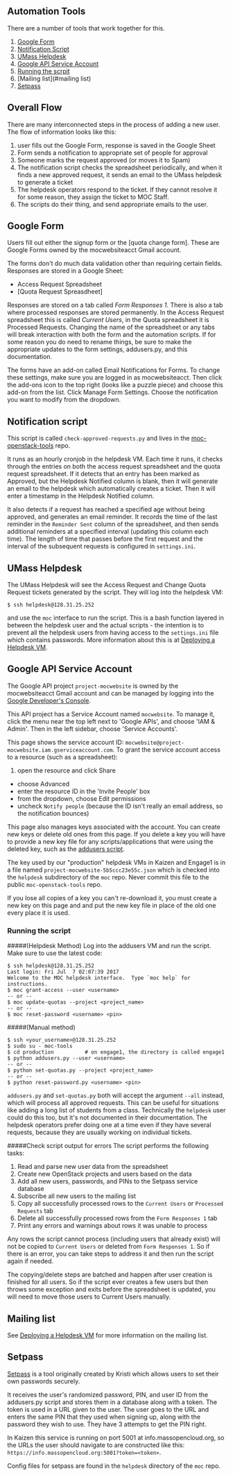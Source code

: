 <!-- define outside link text here --> 
[Access Request Spreadsheet]: https://docs.google.com/spreadsheets/d/1J32SU5HunV5fhff4deathB5IsAIPtCOTWRZuSQFqns0
[Quota Request Spreadsheet]: https://docs.google.com/spreadsheets/d/1B2aUz9jcmd3NmvMSMsoakGpGTv3QxAqnvY0SJoP8IT0
[Google Form]: https://docs.google.com/forms/d/1-Kkx9qbsNT4-gWd8_VUVEPO420Or6L8RhpVTyke5svI
[addusers.py]: https://github.com/CCI-MOC/moc/tree/master/scripts/addusers
[Google Developer's Console]: https://console.developers.google.com/
[signup form]: http://massopen.cloud/blog/user-account-request-form/
[quota form]: https://massopen.cloud/quota-change-request-form/
[setpass github]: https://github.com/CCI-MOC/setpass
[moc-openstack-tools]: https://github.com/CCI-MOC/moc-openstack-tools
<!-- define internal link text here --> 
[spreadsheet]: #google-spreadsheet
[addusers script]: #addusers-python-script
[form]: #google-form
[wordpress plugin]: #wordpress-plugin
[setpass]: #setpass-service
[password-reset]: #reset-a-password
[helpdesk notification script]: #helpdesk-notification-script
[UMass helpdesk]: #umass-helpdesk
## Automation Tools

There are a number of tools that work together for this.

1. [Google Form](#google-form)
1. [Notification Script](#notification-script)
1. [UMass Helpdesk](#umass-helpdes)
1. [Google API Service Account](#google-api-service-account)
1. [Running the scrpit](#running-the-script)
1. [Mailing list](#mailing list)
1. [Setpass](#setpass)


## Overall Flow 
There are many interconnected steps in the process of adding a new user.  The flow of information looks like this:

1. user fills out the Google Form, response is saved in the Google Sheet 
1. Form sends a notification to appropriate set of people for approval
1. Someone marks the request approved (or moves it to Spam)
1. The notification script checks the spreadsheet periodically, and when it finds a new approved request, it sends an email to the UMass helpdesk to generate a ticket
1. The helpdesk operators respond to the ticket.  If they cannot resolve it for some reason, they assign the ticket to MOC Staff. 
1. The scripts do their thing, and send appropriate emails to the user.

## Google Form
Users fill out either the signup form or the [quota change form]. These are Google Forms owned by the mocwebsiteacct Gmail account.

The forms don't do much data validation other than requiring certain fields. Responses are stored in a Google Sheet:

* Access Request Spreadsheet
* [Quota Request Spreasdheet]

Responses are stored on a tab called _Form Responses 1_. There is also a tab where processed responses are stored permanently. In the Access Request spreadsheet this is called _Current Users_, in the Quota spreadsheet it is Processed Requests. Changing the name of the spreadsheet or any tabs will break interaction with both the form and the automation scripts. If for some reason you do need to rename things, be sure to make the appropriate updates to the form settings, addusers.py, and this documentation.

The forms have an add-on called Email Notifications for Forms. To change these settings, make sure you are logged in as mocwebsiteacct. Then click the add-ons icon to the top right (looks like a puzzle piece) and choose this add-on from the list. Click Manage Form Settings. Choose the notification you want to modify from the dropdown.

## Notification script

This script is called `check-approved-requests.py` and lives in the [moc-openstack-tools] repo.

It runs as an hourly cronjob in the helpdesk VM.  Each time it runs, it checks through the entries on both the access request spreadsheet and the quota request spreadsheet.  If it detects that an entry has been marked as Approved, but the Helpdesk Notified column is blank, then it will generate an email to the helpdesk which automatically creates a ticket.  Then it will enter a timestamp in the Helpdesk Notified column.  

It also detects if a request has reached a specified age without being approved, and generates an email reminder.  It records the time of the last reminder in the `Reminder Sent` column of the spreadsheet, and then sends additional reminders at a specified interval (updating this column each time).  The length of time that passes before the first request and the interval of the subsequent requests is configured in `settings.ini`.


## UMass Helpdesk

The UMass Helpdesk will see the Access Request and Change Quota Request tickets generated by the script.  They will log into the helpdesk VM:

    $ ssh helpdesk@128.31.25.252

and use the `moc` interface to run the script.  This is a bash function layered in between the helpdesk user and the actual scripts - the intention is to prevent all the helpdesk users from having access to the `settings.ini` file which contains passwords.  More information about this is at [Deploying a Helpdesk VM](Deploying-a-Helpdesk-VM.html).



## Google API Service Account 

The Google API project `project-mocwebsite` is owned by the mocwebsiteacct Gmail account and can be managed by logging into the [Google Developer's Console].

This API project has a Service Account named `mocwebsite`.  To manage it, click the menu near the top left next to 'Google APIs', and choose 'IAM & Admin'.  Then in the left sidebar, choose 'Service Accounts'.  

This page shows the service account ID: `mocwebsite@project-mocwebsite.iam.gserviceaccount.com`.  To grant the service account access to a resource (such as a spreadsheet):
  1. open the resource and click Share
  * choose Advanced
  * enter the resource ID in the 'Invite People' box 
  * from the dropdown, choose Edit permissions
  * uncheck `Notify people` (because the ID isn't really an email address, so the notification bounces)

This page also manages keys associated with the account.  You can create new keys or delete old ones from this page.  If you delete a key you will have to provide a new key file for any scripts/applications that were using the deleted key, such as the [addusers script].  

The key used by our "production" helpdesk VMs in Kaizen and Engage1 is in a file named `project-mocwebsite-5b5ccc23e55c.json` which is checked into the `helpdesk` subdirectory of the `moc` repo.  Never commit this file to the public `moc-openstack-tools` repo.

If you lose all copies of a key you can't re-download it, you must create a new key on this page and and put the new key file in place of the old one every place it is used.


### Running the script


#####(Helpdesk Method) Log into the addusers VM and run the script.  Make sure to use the latest code:

    $ ssh helpdesk@128.31.25.252
    Last login: Fri Jul  7 02:07:39 2017
    Welcome to the MOC helpdesk interface.  Type `moc help` for instructions.
    $ moc grant-access --user <username>
    -- or --
    $ moc update-quotas --project <project_name>
    -- or --
    $ moc reset-password <username> <pin>

#####(Manual method)

    $ ssh <your_username>@128.31.25.252
    $ sudo su - moc-tools
    $ cd production          # on engage1, the directory is called engage1
    $ python addusers.py --user <username>
    -- or --
    $ python set-quotas.py --project <project_name>
    -- or --
    $ python reset-password.py <username> <pin>

`addusers.py` and `set-quotas.py` both will accept the argument `--all` instead, which will process all approved requests.  This can be useful for situations like adding a long list of students from a class.  Technically the `helpdesk` user could do this too, but it's not documented in their documentation.  The helpdesk operators prefer doing one at a time even if they have several requests, because they are usually working on individual tickets.


#####Check script output for errors
The script performs the following tasks:

1. Read and parse new user data from the spreadsheet
2. Create new OpenStack projects and users based on the data
3. Add all new users, passwords, and PINs to the Setpass service database
4. Subscribe all new users to the mailing list
5. Copy all successfully processed rows to the `Current Users` or `Processed Requests` tab
6. Delete all successfully processed rows from the `Form Responses 1` tab
7. Print any errors and warnings about rows it was unable to process

Any rows the script cannot process (including users that already exist) will not be copied to `Current Users` or deleted from `Form Responses 1`.  So if there is an error, you can take steps to address it and then run the script again if needed.

The copying/delete steps are batched and happen after user creation is finished for all users.  So if the script ever creates a few users but then throws some exception and exits before the spreadsheet is updated, you will need to move those users to Current Users manually.

## Mailing list

See [Deploying a Helpdesk VM](Deploying-a-Helpdesk-VM.html) for more information on the mailing list.

## Setpass
[Setpass][setpass github] is a tool originally created by Kristi which allows users to set their own passwords securely. 

It receives the user's randomized password, PIN, and user ID from the addusers.py script and stores them in a database along with a token.  The token is used in a URL given to the user.  The user goes to the URL and enters the same PIN that they used when signing up, along with the password they wish to use.  They have 3 attempts to get the PIN right.

In Kaizen this service is running on port 5001 at info.massopencloud.org, so the URLs the user should navigate to are constructed like this: `https://info.massopencloud.org:5001?token=<token>`.

Config files for setpass are found in the `helpdesk` directory of the `moc` repo.

